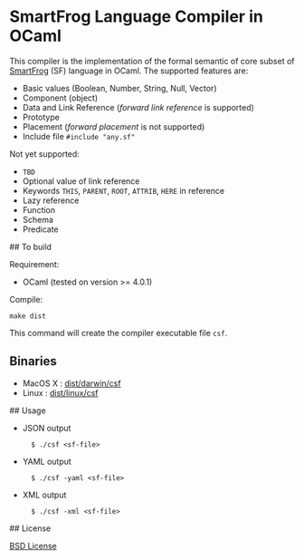 # SmartFrog Language Compiler in OCaml

This compiler is the implementation of the formal semantic of core subset of [SmartFrog](http://smartfrog.org) (SF) language in OCaml. The supported features are:

- Basic values (Boolean, Number, String, Null, Vector)
- Component (object)
- Data and Link Reference (_forward link reference_ is supported)
- Prototype
- Placement (_forward placement_ is not supported)
- Include file `#include "any.sf"`

Not yet supported:

- `TBD`
- Optional value of link reference
- Keywords `THIS`, `PARENT`, `ROOT`, `ATTRIB`, `HERE` in reference
- Lazy reference
- Function
- Schema
- Predicate


## To build

Requirement:

- OCaml (tested on version >= 4.0.1)

Compile:

	make dist

This command will create the compiler executable file `csf`.


## Binaries

- MacOS X : [dist/darwin/csf](dist/darwin/csf)
- Linux : [dist/linux/csf](dist/linux/csf)


## Usage

- JSON output

		$ ./csf <sf-file>

- YAML output

		$ ./csf -yaml <sf-file>

- XML output

		$ ./csf -xml <sf-file>


## License

[BSD License](https://raw.githubusercontent.com/herry13/smartfrog-lang/master/LICENSE)
